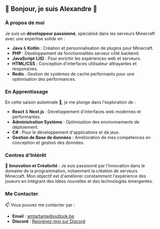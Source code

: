 ## 🍂 Bonjour, je suis Alexandre 🍂

### À propos de moi

Je suis un **développeur passionné**, spécialisé dans les serveurs Minecraft avec une expertise solide en :

- **Java** & **Kotlin** : Création et personnalisation de plugins pour Minecraft.
- **PHP** : Développement de fonctionnalités serveur côté backend.
- **JavaScript (JS)** : Pour enrichir les expériences web et serveurs.
- **HTML/CSS** : Conception d'interfaces utilisateur attrayantes et responsives.
- **Redis** : Gestion de systèmes de cache performants pour une optimisation des performances.

### En Apprentissage

En cette saison automnale 🍁, je me plonge dans l'exploration de :

- **React** & **Next.js** : Développement d'interfaces web modernes et performantes.
- **Administration Système** : Optimisation des environnements de déploiement.
- **C#** : Pour le développement d'applications et de jeux.
- **Gestion de Base de données** : Amélioration de mes compétences en conception et gestion des données.

### Centres d'Intérêt

🍁 **Innovation et Créativité** : Je suis passionné par l'innovation dans le domaine de la programmation, notamment la création de serveurs Minecraft. Mon objectif est d'améliorer constamment l'expérience des joueurs en intégrant des idées nouvelles et des technologies émergentes.

### Me Contacter

📫 Vous pouvez me contacter par :
- **Email** : [amtartame@outlook.be](mailto:amtartame@outlook.be)
- **Discord** : [Rejoignez-moi sur Discord](https://discord.gg/wKsGJ6HqU)
